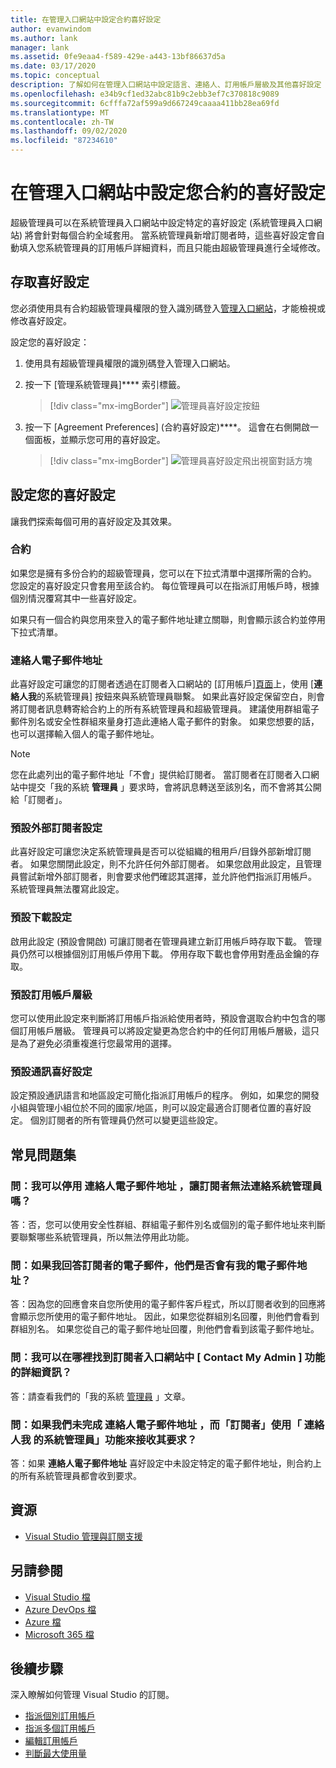 ```yaml
---
title: 在管理入口網站中設定合約喜好設定
author: evanwindom
ms.author: lank
manager: lank
ms.assetid: 0fe9eaa4-f589-429e-a443-13bf86637d5a
ms.date: 03/17/2020
ms.topic: conceptual
description: 了解如何在管理入口網站中設定語言、連絡人、訂用帳戶層級及其他喜好設定
ms.openlocfilehash: e34b9cf1ed32abc81b9c2ebb3ef7c370818c9089
ms.sourcegitcommit: 6cfffa72af599a9d667249caaaa411bb28ea69fd
ms.translationtype: MT
ms.contentlocale: zh-TW
ms.lasthandoff: 09/02/2020
ms.locfileid: "87234610"
---
```

# <a name="set-preferences-for-your-agreements-in-the-administration-portal"></a>在管理入口網站中設定您合約的喜好設定
超級管理員可以在系統管理員入口網站中設定特定的喜好設定 (系統管理員入口網站) 將會針對每個合約全域套用。  當系統管理員新增訂閱者時，這些喜好設定會自動填入您系統管理員的訂用帳戶詳細資料，而且只能由超級管理員進行全域修改。  

## <a name="access-preferences"></a>存取喜好設定
您必須使用具有合約超級管理員權限的登入識別碼登入[管理入口網站](https://manage.visualstudio.com)，才能檢視或修改喜好設定。  

設定您的喜好設定：
1. 使用具有超級管理員權限的識別碼登入管理入口網站。
2. 按一下 [管理系統管理員]**** 索引標籤。
   > [!div class="mx-imgBorder"]
   > ![管理員喜好設定按鈕](_img/admin-prefs/admin-prefs-button.png "按一下 [管理管理員]，然後按一下 [協定喜好設定] 以顯示喜好設定")

3. 按一下 [Agreement Preferences] \(合約喜好設定\)****。
這會在右側開啟一個面板，並顯示您可用的喜好設定。 

   > [!div class="mx-imgBorder"]
   > ![管理員喜好設定飛出視窗對話方塊](_img/admin-prefs/admin-prefs-flyout.png "設定您的喜好設定，然後按一下 [儲存]")

## <a name="set-your-preferences"></a>設定您的喜好設定
讓我們探索每個可用的喜好設定及其效果。 

### <a name="agreement"></a>合約
如果您是擁有多份合約的超級管理員，您可以在下拉式清單中選擇所需的合約。  您設定的喜好設定只會套用至該合約。  每位管理員可以在指派訂用帳戶時，根據個別情況覆寫其中一些喜好設定。 

如果只有一個合約與您用來登入的電子郵件地址建立關聯，則會顯示該合約並停用下拉式清單。 

### <a name="contact-email-address"></a>連絡人電子郵件地址
此喜好設定可讓您的訂閱者透過在訂閱者入口網站的 [訂用帳戶][頁面](https://my.visualstudio.com/subscriptions)上，使用 [**連絡人我**的系統管理員] 按鈕來與系統管理員聯繫。  如果此喜好設定保留空白，則會將訂閱者訊息轉寄給合約上的所有系統管理員和超級管理員。  建議使用群組電子郵件別名或安全性群組來量身打造此連絡人電子郵件的對象。 如果您想要的話，也可以選擇輸入個人的電子郵件地址。

> [!NOTE]
> 您在此處列出的電子郵件地址「不會」提供給訂閱者。  當訂閱者在訂閱者入口網站中提交「我的系統 **管理員** 」要求時，會將訊息轉送至該別名，而不會將其公開給「訂閱者」。 

### <a name="default-external-subscribers-setting"></a>預設外部訂閱者設定
此喜好設定可讓您決定系統管理員是否可以從組織的租用戶/目錄外部新增訂閱者。  如果您關閉此設定，則不允許任何外部訂閱者。  如果您啟用此設定，且管理員嘗試新增外部訂閱者，則會要求他們確認其選擇，並允許他們指派訂用帳戶。 系統管理員無法覆寫此設定。 

### <a name="default-downloads-setting"></a>預設下載設定
啟用此設定 (預設會開啟) 可讓訂閱者在管理員建立新訂用帳戶時存取下載。  管理員仍然可以根據個別訂用帳戶停用下載。  停用存取下載也會停用對產品金鑰的存取。  

### <a name="default-subscription-level"></a>預設訂用帳戶層級
您可以使用此設定來判斷將訂用帳戶指派給使用者時，預設會選取合約中包含的哪個訂用帳戶層級。  管理員可以將設定變更為您合約中的任何訂用帳戶層級，這只是為了避免必須重複進行您最常用的選擇。 

### <a name="default-communication-preferences"></a>預設通訊喜好設定
設定預設通訊語言和地區設定可簡化指派訂用帳戶的程序。  例如，如果您的開發小組與管理小組位於不同的國家/地區，則可以設定最適合訂閱者位置的喜好設定。 個別訂閱者的所有管理員仍然可以變更這些設定。 

## <a name="frequently-asked-questions"></a>常見問題集
### <a name="q--can-i-disable-the-contact-email-address-so-subscribers-cannot-contact-administrators"></a>問：我可以停用 **連絡人電子郵件地址** ，讓訂閱者無法連絡系統管理員嗎？
答：否，您可以使用安全性群組、群組電子郵件別名或個別的電子郵件地址來判斷要聯繫哪些系統管理員，所以無法停用此功能。

### <a name="q-if-i-answer-a-subscribers-email-will-they-have-my-email-address"></a>問：如果我回答訂閱者的電子郵件，他們是否會有我的電子郵件地址？
答：因為您的回應會來自您所使用的電子郵件客戶程式，所以訂閱者收到的回應將會顯示您所使用的電子郵件地址。  因此，如果您從群組別名回覆，則他們會看到群組別名。  如果您從自己的電子郵件地址回覆，則他們會看到該電子郵件地址。  

### <a name="q-where-can-i-find-out-more-about-the-contact-my-admin-feature-in-the-subscriber-portal"></a>問：我可以在哪裡找到訂閱者入口網站中 [ **Contact My Admin** ] 功能的詳細資訊？
答：請查看我們的「我的系統 [管理員](contact-my-admin.md) 」文章。 

### <a name="q-if-we-dont-complete-the-contact-email-address-and-a-subscriber-uses-the-contact-my-admin-feature-who-receives-their-request"></a>問：如果我們未完成 **連絡人電子郵件地址** ，而「訂閱者」使用「 **連絡人我** 的系統管理員」功能來接收其要求？
答：如果 **連絡人電子郵件地址** 喜好設定中未設定特定的電子郵件地址，則合約上的所有系統管理員都會收到要求。 

## <a name="resources"></a>資源
- [Visual Studio 管理與訂閱支援](https://visualstudio.microsoft.com/support/support-overview-vs)

## <a name="see-also"></a>另請參閱
- [Visual Studio 檔](https://docs.microsoft.com/visualstudio/)
- [Azure DevOps 檔](https://docs.microsoft.com/azure/devops/)
- [Azure 檔](https://docs.microsoft.com/azure/)
- [Microsoft 365 檔](https://docs.microsoft.com/microsoft-365/)

## <a name="next-steps"></a>後續步驟
深入瞭解如何管理 Visual Studio 的訂閱。
- [指派個別訂用帳戶](assign-license.md)
- [指派多個訂用帳戶](assign-license-bulk.md)
- [編輯訂用帳戶](edit-license.md)
- [判斷最大使用量](maximum-usage.md)
